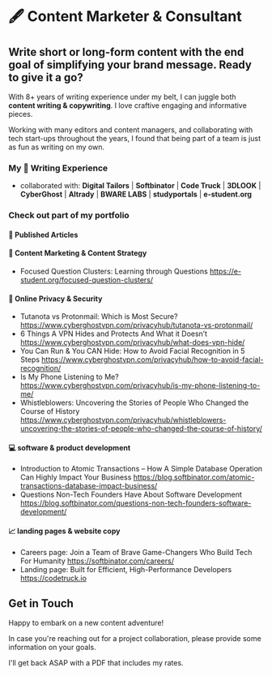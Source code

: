 # 🖋️ Content Marketer & Consultant
## Write short or long-form content with the end goal of simplifying your brand message. Ready to give it a go?
With 8+ years of writing experience under my belt, I can juggle both **content writing & copywriting**. I love craftive engaging and informative pieces.

Working with many editors and content managers, and collaborating with tech start-ups throughout the years, I found that being part of a team is just as fun as writing on my own.

### My 🎯 Writing Experience
- collaborated with: **Digital Tailors** | **Softbinator** | **Code Truck** | **3DLOOK** | **CyberGhost** | **Altrady** | **BWARE LABS** | **studyportals** | **e-student.org**

### Check out part of my portfolio
#### 📰 Published Articles
#### 📍 Content Marketing & Content Strategy
- Focused Question Clusters: Learning through Questions https://e-student.org/focused-question-clusters/     
#### 🔐 Online Privacy & Security
- Tutanota vs Protonmail: Which is Most Secure? https://www.cyberghostvpn.com/privacyhub/tutanota-vs-protonmail/
- 6 Things A VPN Hides and Protects And What it Doesn’t https://www.cyberghostvpn.com/privacyhub/what-does-vpn-hide/
- You Can Run & You CAN Hide: How to Avoid Facial Recognition in 5 Steps https://www.cyberghostvpn.com/privacyhub/how-to-avoid-facial-recognition/
- Is My Phone Listening to Me? https://www.cyberghostvpn.com/privacyhub/is-my-phone-listening-to-me/
- Whistleblowers: Uncovering the Stories of People Who Changed the Course of History https://www.cyberghostvpn.com/privacyhub/whistleblowers-uncovering-the-stories-of-people-who-changed-the-course-of-history/
#### 💻 software & product development
- Introduction to Atomic Transactions – How A Simple Database Operation Can Highly Impact Your Business https://blog.softbinator.com/atomic-transactions-database-impact-business/
- Questions Non-Tech Founders Have About Software Development https://blog.softbinator.com/questions-non-tech-founders-software-development/
#### 📈 landing pages & website copy
- Careers page: Join a Team of Brave Game-Changers Who Build Tech For Humanity https://softbinator.com/careers/
- Landing page: Built for Efficient, High-Performance Developers https://codetruck.io

## Get in Touch
Happy to embark on a new content adventure!

In case you're reaching out for a project collaboration, please provide some information on your goals.

I'll get back ASAP with a PDF that includes my rates.

